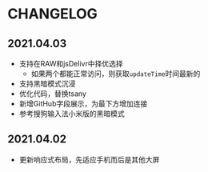 # CHANGELOG

## 2021.04.03

- 支持在RAW和jsDelivr中择优选择
  - 如果两个都能正常访问，则获取`updateTime`时间最新的
- 支持黑暗模式沉浸
- 优化代码，替换tsany
- 新增GitHub字段展示，为最下方增加连接
- 参考搜狗输入法小米版的黑暗模式

## 2021.04.02

- 更新响应式布局，先适应手机而后是其他大屏
